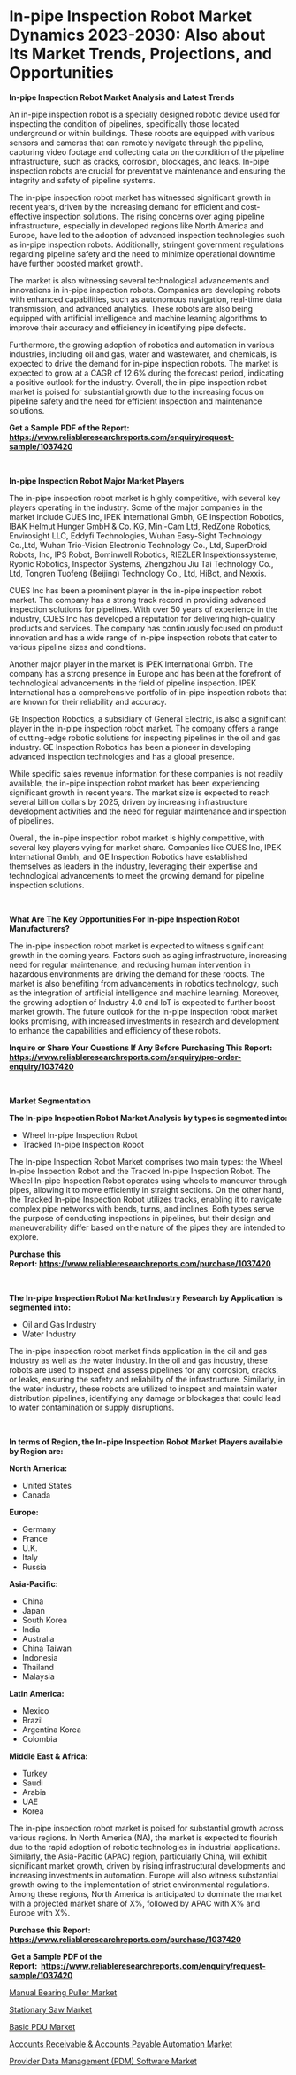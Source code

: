 <p><h1>In-pipe Inspection Robot Market Dynamics 2023-2030: Also about Its Market Trends, Projections, and Opportunities</h1></p><p><strong>In-pipe Inspection Robot Market Analysis and Latest Trends</strong></p>
<p><p>An in-pipe inspection robot is a specially designed robotic device used for inspecting the condition of pipelines, specifically those located underground or within buildings. These robots are equipped with various sensors and cameras that can remotely navigate through the pipeline, capturing video footage and collecting data on the condition of the pipeline infrastructure, such as cracks, corrosion, blockages, and leaks. In-pipe inspection robots are crucial for preventative maintenance and ensuring the integrity and safety of pipeline systems.</p><p>The in-pipe inspection robot market has witnessed significant growth in recent years, driven by the increasing demand for efficient and cost-effective inspection solutions. The rising concerns over aging pipeline infrastructure, especially in developed regions like North America and Europe, have led to the adoption of advanced inspection technologies such as in-pipe inspection robots. Additionally, stringent government regulations regarding pipeline safety and the need to minimize operational downtime have further boosted market growth.</p><p>The market is also witnessing several technological advancements and innovations in in-pipe inspection robots. Companies are developing robots with enhanced capabilities, such as autonomous navigation, real-time data transmission, and advanced analytics. These robots are also being equipped with artificial intelligence and machine learning algorithms to improve their accuracy and efficiency in identifying pipe defects.</p><p>Furthermore, the growing adoption of robotics and automation in various industries, including oil and gas, water and wastewater, and chemicals, is expected to drive the demand for in-pipe inspection robots. The market is expected to grow at a CAGR of 12.6% during the forecast period, indicating a positive outlook for the industry. Overall, the in-pipe inspection robot market is poised for substantial growth due to the increasing focus on pipeline safety and the need for efficient inspection and maintenance solutions.</p></p>
<p><strong>Get a Sample PDF of the Report:&nbsp; <a href="https://www.reliableresearchreports.com/enquiry/request-sample/1037420">https://www.reliableresearchreports.com/enquiry/request-sample/1037420</a></strong></p>
<p>&nbsp;</p>
<p><strong>In-pipe Inspection Robot Major Market Players</strong></p>
<p><p>The in-pipe inspection robot market is highly competitive, with several key players operating in the industry. Some of the major companies in the market include CUES Inc, IPEK International Gmbh, GE Inspection Robotics, IBAK Helmut Hunger GmbH & Co. KG, Mini-Cam Ltd, RedZone Robotics, Envirosight LLC, Eddyfi Technologies, Wuhan Easy-Sight Technology Co.,Ltd, Wuhan Trio-Vision Electronic Technology Co., Ltd, SuperDroid Robots, Inc, IPS Robot, Bominwell Robotics, RIEZLER Inspektionssysteme, Ryonic Robotics, Inspector Systems, Zhengzhou Jiu Tai Technology Co., Ltd, Tongren Tuofeng (Beijing) Technology Co., Ltd, HiBot, and Nexxis.</p><p>CUES Inc has been a prominent player in the in-pipe inspection robot market. The company has a strong track record in providing advanced inspection solutions for pipelines. With over 50 years of experience in the industry, CUES Inc has developed a reputation for delivering high-quality products and services. The company has continuously focused on product innovation and has a wide range of in-pipe inspection robots that cater to various pipeline sizes and conditions.</p><p>Another major player in the market is IPEK International Gmbh. The company has a strong presence in Europe and has been at the forefront of technological advancements in the field of pipeline inspection. IPEK International has a comprehensive portfolio of in-pipe inspection robots that are known for their reliability and accuracy.</p><p>GE Inspection Robotics, a subsidiary of General Electric, is also a significant player in the in-pipe inspection robot market. The company offers a range of cutting-edge robotic solutions for inspecting pipelines in the oil and gas industry. GE Inspection Robotics has been a pioneer in developing advanced inspection technologies and has a global presence.</p><p>While specific sales revenue information for these companies is not readily available, the in-pipe inspection robot market has been experiencing significant growth in recent years. The market size is expected to reach several billion dollars by 2025, driven by increasing infrastructure development activities and the need for regular maintenance and inspection of pipelines.</p><p>Overall, the in-pipe inspection robot market is highly competitive, with several key players vying for market share. Companies like CUES Inc, IPEK International Gmbh, and GE Inspection Robotics have established themselves as leaders in the industry, leveraging their expertise and technological advancements to meet the growing demand for pipeline inspection solutions.</p></p>
<p>&nbsp;</p>
<p><strong>What Are The Key Opportunities For In-pipe Inspection Robot Manufacturers?</strong></p>
<p><p>The in-pipe inspection robot market is expected to witness significant growth in the coming years. Factors such as aging infrastructure, increasing need for regular maintenance, and reducing human intervention in hazardous environments are driving the demand for these robots. The market is also benefiting from advancements in robotics technology, such as the integration of artificial intelligence and machine learning. Moreover, the growing adoption of Industry 4.0 and IoT is expected to further boost market growth. The future outlook for the in-pipe inspection robot market looks promising, with increased investments in research and development to enhance the capabilities and efficiency of these robots.</p></p>
<p><strong>Inquire or Share Your Questions If Any Before Purchasing This Report: <a href="https://www.reliableresearchreports.com/enquiry/pre-order-enquiry/1037420">https://www.reliableresearchreports.com/enquiry/pre-order-enquiry/1037420</a></strong></p>
<p>&nbsp;</p>
<p><strong>Market Segmentation</strong></p>
<p><strong>The In-pipe Inspection Robot Market Analysis by types is segmented into:</strong></p>
<p><ul><li>Wheel In-pipe Inspection Robot</li><li>Tracked In-pipe Inspection Robot</li></ul></p>
<p><p>The In-pipe Inspection Robot Market comprises two main types: the Wheel In-pipe Inspection Robot and the Tracked In-pipe Inspection Robot. The Wheel In-pipe Inspection Robot operates using wheels to maneuver through pipes, allowing it to move efficiently in straight sections. On the other hand, the Tracked In-pipe Inspection Robot utilizes tracks, enabling it to navigate complex pipe networks with bends, turns, and inclines. Both types serve the purpose of conducting inspections in pipelines, but their design and maneuverability differ based on the nature of the pipes they are intended to explore.</p></p>
<p><strong>Purchase this Report:&nbsp;<a href="https://www.reliableresearchreports.com/purchase/1037420">https://www.reliableresearchreports.com/purchase/1037420</a></strong></p>
<p>&nbsp;</p>
<p><strong>The In-pipe Inspection Robot Market Industry Research by Application is segmented into:</strong></p>
<p><ul><li>Oil and Gas Industry</li><li>Water Industry</li></ul></p>
<p><p>The in-pipe inspection robot market finds application in the oil and gas industry as well as the water industry. In the oil and gas industry, these robots are used to inspect and assess pipelines for any corrosion, cracks, or leaks, ensuring the safety and reliability of the infrastructure. Similarly, in the water industry, these robots are utilized to inspect and maintain water distribution pipelines, identifying any damage or blockages that could lead to water contamination or supply disruptions.</p></p>
<p>&nbsp;</p>
<p><strong>In terms of Region, the In-pipe Inspection Robot Market Players available by Region are:</strong></p>
<p>
    <p> <strong> North America: </strong>
        <ul>
            <li>United States</li>
            <li>Canada</li>
        </ul>
        </p> 
    <p> <strong> Europe: </strong>
        <ul>
            <li>Germany</li>
            <li>France</li>
            <li>U.K.</li>
            <li>Italy</li>
            <li>Russia</li>
        </ul>
        </p> 
    <p> <strong> Asia-Pacific: </strong>
        <ul>
            <li>China</li>
            <li>Japan</li>
            <li>South Korea</li>
            <li>India</li>
            <li>Australia</li>
            <li>China Taiwan</li>
            <li>Indonesia</li>
            <li>Thailand</li>
            <li>Malaysia</li>
        </ul>
        </p> 
    <p> <strong> Latin America: </strong>
        <ul>
            <li>Mexico</li>
            <li>Brazil</li>
            <li>Argentina Korea</li>
            <li>Colombia</li>
        </ul>
        </p> 
    <p> <strong> Middle East & Africa: </strong>
        <ul>
            <li>Turkey</li>
            <li>Saudi</li>
            <li>Arabia</li>
            <li>UAE</li>
            <li>Korea</li>
        </ul>
    </p>
    </p>
<p><p>The in-pipe inspection robot market is poised for substantial growth across various regions. In North America (NA), the market is expected to flourish due to the rapid adoption of robotic technologies in industrial applications. Similarly, the Asia-Pacific (APAC) region, particularly China, will exhibit significant market growth, driven by rising infrastructural developments and increasing investments in automation. Europe will also witness substantial growth owing to the implementation of strict environmental regulations. Among these regions, North America is anticipated to dominate the market with a projected market share of X%, followed by APAC with X% and Europe with X%.</p></p>
<p><strong>Purchase this Report: <a href="https://www.reliableresearchreports.com/purchase/1037420">https://www.reliableresearchreports.com/purchase/1037420</a></strong></p>
<p>&nbsp;<strong>Get a Sample PDF of the Report:&nbsp;&nbsp;<a href="https://www.reliableresearchreports.com/enquiry/request-sample/1037420">https://www.reliableresearchreports.com/enquiry/request-sample/1037420</a></strong></p>
<p><strong></strong></p>
<p><p><a href="https://medium.com/@wadeodinnn745/manual-bearing-puller-market-size-growth-forecast-2023-2030-ff2d422981ce">Manual Bearing Puller Market</a></p><p><a href="https://medium.com/@noewwade60/stationary-saw-market-size-growth-forecast-2023-2030-d6b3d0cf4030">Stationary Saw Market</a></p><p><a href="https://www.linkedin.com/pulse/basic-pdu-market-insights-players-forecast-till-2030-peek-research-ankxe/">Basic PDU Market</a></p><p><a href="https://www.reportprime.com/accounts-receivable-accounts-payable-automation-r11637">Accounts Receivable & Accounts Payable Automation Market</a></p><p><a href="https://www.reportprime.com/provider-data-management-pdm-software-r11642">Provider Data Management (PDM) Software Market</a></p></p>